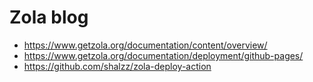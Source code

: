 # Zola blog

- https://www.getzola.org/documentation/content/overview/
- https://www.getzola.org/documentation/deployment/github-pages/
- https://github.com/shalzz/zola-deploy-action